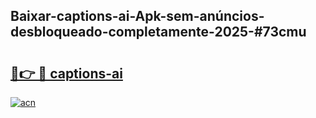 ## Baixar-captions-ai-Apk-sem-anúncios-desbloqueado-completamente-2025-#73cmu

# <h2><a href="https://ainizakaria.my?title=captions-ai&ref=22M">🔗👉 🔴 captions-ai</a></h2>

[![acn](https://github.com/user-attachments/assets/0f9c940e-d8b0-45ae-aac7-cd30a18b3e1c)](https://ainizakaria.my?title=captions-ai&ref=22M)

